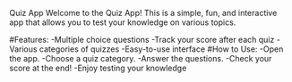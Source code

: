 Quiz App
Welcome to the Quiz App! This is a simple, fun, and interactive app that allows you to test your knowledge on various topics.

#Features:
-Multiple choice questions
-Track your score after each quiz
-Various categories of quizzes
-Easy-to-use interface
#How to Use:
-Open the app.
-Choose a quiz category.
-Answer the questions.
-Check your score at the end!
-Enjoy testing your knowledge
